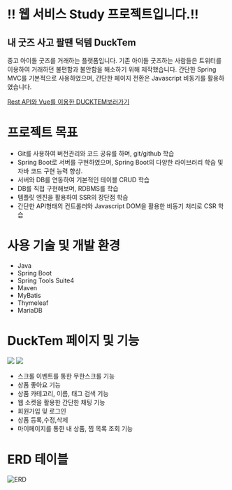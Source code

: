 # ‼️ 웹 서비스 Study 프로젝트입니다.‼️
## 내 굿즈 사고 팔땐 덕템 DuckTem   
중고 아이돌 굿즈를 거래하는 플랫폼입니다. 기존 아이돌 굿즈하는 사람들은 트위터를 이용하여 거래하던 불편함과 불안함을 해소하기 위해 제작했습니다.
간단한 Spring MVC를 기본적으로 사용하였으며, 간단한 페이지 전환은 Javascript 비동기를 활용하였습니다.

[Rest API와 Vue를 이용한 DUCKTEM보러가기](https://github.com/2nd-anniversaryy/Ducktem)

# 프로젝트 목표
* Git를 사용하여 버전관리와 코드 공유를 하며, git/github 학습
* Spring Boot로 서버를 구현하였으며, Spring Boot의 다양한 라이브러리 학습 및 자바 코드 구현 능력 향상.
* 서버와 DB를 연동하여 기본적인 테이블 CRUD 학습
* DB를 직접 구현해보며, RDBMS를 학습
* 템플릿 엔진을 활용하여 SSR의 장단점 학습
* 간단한 API형태의 컨트롤러와 Javascript DOM을 활용한 비동기 처리로 CSR 학습

# 사용 기술 및 개발 환경
* Java
* Spring Boot
* Spring Tools Suite4
* Maven
* MyBatis
* Thymeleaf
* MariaDB


# DuckTem 페이지 및 기능
<img src="https://user-images.githubusercontent.com/104195103/212702868-afeeb80b-62b0-463e-80c0-d33f5e8cc028.png"></img>
<img src="https://user-images.githubusercontent.com/104195103/212703088-e9d8d101-687e-43e9-9d56-9fd0adff7388.png"></img>

* 스크롤 이벤트를 통한 무한스크롤 기능
* 상품 좋아요 기능
* 상품 카테고리, 이름, 태그 검색 기능
* 웹 소켓을 활용한 간단한 채팅 기능
* 회원가입 및 로그인
* 상품 등록,수정,삭제
* 마이페이지를 통한 내 상품, 찜 목록 조회 기능



# ERD 테이블
<img alt="ERD" src="https://user-images.githubusercontent.com/104195103/212704309-83a5f593-e58c-4eea-aa07-418070c9ccaf.png">
















